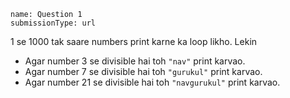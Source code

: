 ```ngMeta
name: Question 1
submissionType: url
```

1 se 1000 tak saare numbers print karne ka loop likho. Lekin 

* Agar number 3 se divisible hai toh `"nav"` print karvao.
* Agar number 7 se divisible hai toh `"gurukul"` print karvao.
* Agar number 21 se divisible hai toh `"navgurukul"` print karvao.
